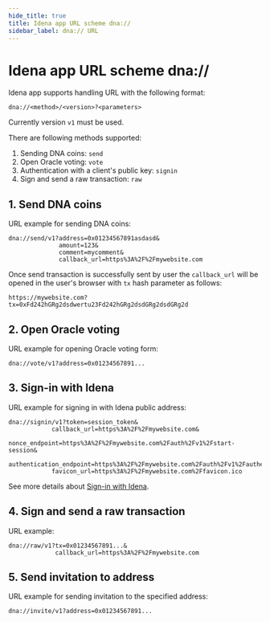 ```yaml
---
hide_title: true
title: Idena app URL scheme dna://
sidebar_label: dna:// URL
---
```


# Idena app URL scheme dna://

Idena app supports handling URL with the following format:

```
dna://<method>/<version>?<parameters>
```

Currently version `v1` must be used.

There are following methods supported:

1. Sending DNA coins: `send`
2. Open Oracle voting: `vote`
3. Authentication with a client's public key: `signin`
4. Sign and send a raw transaction: `raw`

## 1. Send DNA coins

URL example for sending DNA coins:

```
dna://send/v1?address=0x01234567891asdasd&
              amount=123&
              comment=mycomment&
              callback_url=https%3A%2F%2Fmywebsite.com
```

Once send transaction is successfully sent by user the `callback_url` will be opened in the user's browser with `tx` hash parameter as follows:

```
https://mywebsite.com?tx=0xFd242hGRg2dsdwertu23Fd242hGRg2dsdGRg2dsdGRg2d
```

## 2. Open Oracle voting

URL example for opening Oracle voting form:

```
dna://vote/v1?address=0x01234567891...
```

## 3. Sign-in with Idena

URL example for signing in with Idena public address:

```
dna://signin/v1?token=session_token&
            callback_url=https%3A%2F%2Fmywebsite.com&
            nonce_endpoint=https%3A%2F%2Fmywebsite.com%2Fauth%2Fv1%2Fstart-session&
            authentication_endpoint=https%3A%2F%2Fmywebsite.com%2Fauth%2Fv1%2Fauthenticate
            favicon_url=https%3A%2F%2Fmywebsite.com%2Ffavicon.ico
```

See more details about [Sign-in with Idena](./sign-in).

## 4. Sign and send a raw transaction

URL example:

```
dna://raw/v1?tx=0x01234567891...&
             callback_url=https%3A%2F%2Fmywebsite.com

```
## 5. Send invitation to address

URL example for sending invitation to the specified address:

```
dna://invite/v1?address=0x01234567891...
```

